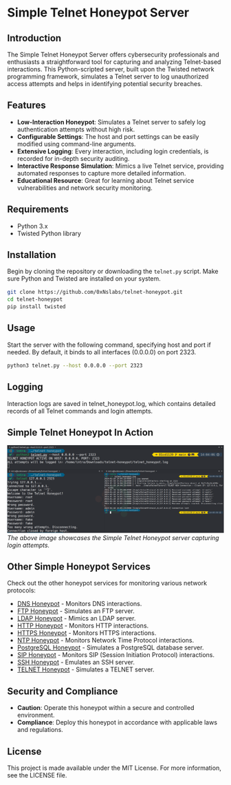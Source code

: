 # Simple Telnet Honeypot Server

## Introduction
The Simple Telnet Honeypot Server offers cybersecurity professionals and enthusiasts a straightforward tool for capturing and analyzing Telnet-based interactions. This Python-scripted server, built upon the Twisted network programming framework, simulates a Telnet server to log unauthorized access attempts and helps in identifying potential security breaches.

## Features
- **Low-Interaction Honeypot**: Simulates a Telnet server to safely log authentication attempts without high risk.
- **Configurable Settings**: The host and port settings can be easily modified using command-line arguments.
- **Extensive Logging**: Every interaction, including login credentials, is recorded for in-depth security auditing.
- **Interactive Response Simulation**: Mimics a live Telnet service, providing automated responses to capture more detailed information.
- **Educational Resource**: Great for learning about Telnet service vulnerabilities and network security monitoring.

## Requirements
- Python 3.x
- Twisted Python library

## Installation
Begin by cloning the repository or downloading the `telnet.py` script. Make sure Python and Twisted are installed on your system.

```bash
git clone https://github.com/0xNslabs/telnet-honeypot.git
cd telnet-honeypot
pip install twisted
```

## Usage
Start the server with the following command, specifying host and port if needed. By default, it binds to all interfaces (0.0.0.0) on port 2323.

```bash
python3 telnet.py --host 0.0.0.0 --port 2323
```

## Logging
Interaction logs are saved in telnet_honeypot.log, which contains detailed records of all Telnet commands and login attempts.

## Simple Telnet Honeypot In Action
![Simple Telnet Honeypot in Action](https://raw.githubusercontent.com/0xNslabs/telnet-honeypot/main/PoC.png)
*The above image showcases the Simple Telnet Honeypot server capturing login attempts.*

## Other Simple Honeypot Services

Check out the other honeypot services for monitoring various network protocols:

- [DNS Honeypot](https://github.com/0xNslabs/dns-honeypot) - Monitors DNS interactions.
- [FTP Honeypot](https://github.com/0xNslabs/ftp-honeypot) - Simulates an FTP server.
- [LDAP Honeypot](https://github.com/0xNslabs/ldap-honeypot) - Mimics an LDAP server.
- [HTTP Honeypot](https://github.com/0xNslabs/http-honeypot) - Monitors HTTP interactions.
- [HTTPS Honeypot](https://github.com/0xNslabs/https-honeypot) - Monitors HTTPS interactions.
- [NTP Honeypot](https://github.com/0xNslabs/ntp-honeypot) - Monitors Network Time Protocol interactions.
- [PostgreSQL Honeypot](https://github.com/0xNslabs/postgresql-honeypot) - Simulates a PostgreSQL database server.
- [SIP Honeypot](https://github.com/0xNslabs/sip-honeypot) - Monitors SIP (Session Initiation Protocol) interactions.
- [SSH Honeypot](https://github.com/0xNslabs/ssh-honeypot) - Emulates an SSH server.
- [TELNET Honeypot](https://github.com/0xNslabs/telnet-honeypot) - Simulates a TELNET server.

## Security and Compliance
- **Caution**:  Operate this honeypot within a secure and controlled environment.
- **Compliance**: Deploy this honeypot in accordance with applicable laws and regulations.

## License
This project is made available under the MIT License. For more information, see the LICENSE file.
